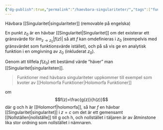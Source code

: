 ```yaml
---
{"dg-publish":true,"permalink":"/haevbara-singulariteter/","tags":["funktionsteori"]}
---
```


Hävbara [[Singularitet\|singulariteter]] (removable på engelska) 

En punkt $z_{0}$ är en hävbar [[Singularitet\|Singularitet]] om det existerar ett gränsvärde för $lim_{z \rightarrow z_{0}}|f(z)|$ så att $f$ kan omdefinieras i $z_{0}$ (exempelvis med gränsvärdet som funktionsvärde istället), och på så vis ge en analytisk funktion i en omgivning av $z_{0}$ (inkluderat $z_{0}$).

Genom att tillfela $f(z_{0})$ ett bestämd värde “häver” man [[Singularitet\|singulariteten]]. 

> Funktioner med hävbara singulariteter uppkommer till exempel som kvoter av [[Holomorfa Funktioner\|Holomorfa Funktioner]] 

om
$$f(z)=\frac{g(z)}{h(z)}$$
där g och h är [[Holomorf\|holomorfa]], så har $f$ en hävbar [[Singularitet\|singularitet]] i $z=c$ om det är ett gemensamt [[Nollställen\|nollställe]] till g och h, och nollstället i täljaren är av åtminstone lika stor ordning som nollstället i nämnaren. 